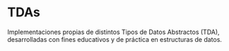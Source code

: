 # TDAs
Implementaciones propias de distintos Tipos de Datos Abstractos (TDA), desarrolladas con fines educativos y de práctica en estructuras de datos.
